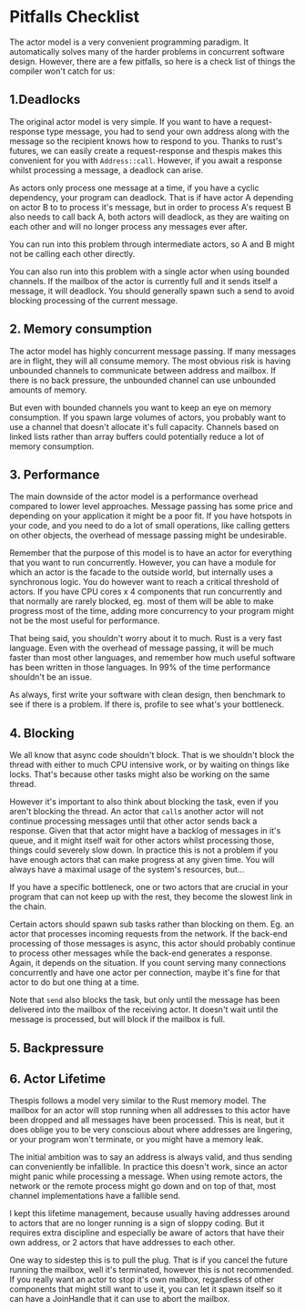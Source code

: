 # Pitfalls Checklist

The actor model is a very convenient programming paradigm. It automatically solves many of the harder problems in concurrent software design. However, there are a few pitfalls, so here is a check list of things the compiler won't catch for us:


## 1.Deadlocks

The original actor model is very simple. If you want to have a request-response type message, you had to send your own address along with the message so the recipient knows how to respond to you. Thanks to rust's futures, we can easily create a request-response and thespis makes this convenient for you with `Address::call`. However, if you await a response whilst processing a message, a deadlock can arise.

As actors only process one message at a time, if you have a cyclic dependency, your program can deadlock. That is if have actor A depending on actor B to to process it's message, but in order to process A's request B also needs to call back A, both actors will deadlock, as they are waiting on each other and will no longer process any messages ever after.

You can run into this problem through intermediate actors, so A and B might not be calling each other directly.

You can also run into this problem with a single actor when using bounded channels. If the mailbox of the actor is currently full and it sends itself a message, it will deadlock. You should generally spawn such a send to avoid blocking processing of the current message.


## 2. Memory consumption

The actor model has highly concurrent message passing. If many messages are in flight, they will all consume memory. The most obvious risk is having unbounded channels to communicate between address and mailbox. If there is no back pressure, the unbounded channel can use unbounded amounts of memory.

But even with bounded channels you want to keep an eye on memory consumption. If you spawn large volumes of actors, you probably want to use a channel that doesn't allocate it's full capacity. Channels based on linked lists rather than array buffers could potentially reduce a lot of memory consumption.


## 3. Performance

The main downside of the actor model is a performance overhead compared to lower level approaches. Message passing has some price and depending on your application it might be a poor fit. If you have hotspots in your code, and you need to do a lot of small operations, like calling getters on other objects, the overhead of message passing might be undesirable.

Remember that the purpose of this model is to have an actor for everything that you want to run concurrently. However, you can have a module for which an actor is the facade to the outside world, but internally uses a synchronous logic. You do however want to reach a critical threshold of actors. If you have CPU cores x 4 components that run concurrently and that normally are rarely blocked, eg. most of them will be able to make progress most of the time, adding more concurrency to your program might not be the most useful for performance.

That being said, you shouldn't worry about it to much. Rust is a very fast language. Even with the overhead of message passing, it will be much faster than most other languages, and remember how much useful software has been written in those languages. In 99% of the time performance shouldn't be an issue.

As always, first write your software with clean design, then benchmark to see if there is a problem. If there is, profile to see what's your bottleneck.


## 4. Blocking

We all know that async code shouldn't block. That is we shouldn't block the thread with either to much CPU intensive work, or by waiting on things like locks. That's because other tasks might also be working on the same thread.

However it's important to also think about blocking the task, even if you aren't blocking the thread. An actor that `call`s another actor will not continue processing messages until that other actor sends back a response. Given that that actor might have a backlog of messages in it's queue, and it might itself wait for other actors whilst processing those, things could severely slow down. In practice this is not a problem if you have enough actors that can make progress at any given time. You will always have a maximal usage of the system's resources, but...

If you have a specific bottleneck, one or two actors that are crucial in your program that can not keep up with the rest, they become the slowest link in the chain.

Certain actors should spawn sub tasks rather than blocking on them. Eg. an actor that processes incoming requests from the network. If the back-end processing of those messages is async, this actor should probably continue to process other messages while the back-end generates a response. Again, it depends on the situation. If you count serving many connections concurrently and have one actor per connection, maybe it's fine for that actor to do but one thing at a time.

Note that `send` also blocks the task, but only until the message has been delivered into the mailbox of the receiving actor. It doesn't wait until the message is processed, but will block if the mailbox is full.


## 5. Backpressure


## 6. Actor Lifetime

Thespis follows a model very similar to the Rust memory model. The mailbox for an actor will stop running when all addresses to this actor have been dropped and all messages have been processed. This is neat, but it does oblige you to be very conscious about where addresses are lingering, or your program won't terminate, or you might have a memory leak.

The initial ambition was to say an address is always valid, and thus sending can conveniently be infallible. In practice this doesn't work, since an actor might panic while processing a message. When using remote actors, the network or the remote process might go down and on top of that, most channel implementations have a fallible send.

I kept this lifetime management, because usually having addresses around to actors that are no longer running is a sign of sloppy coding. But it requires extra discipline and especially be aware of actors that have their own address, or 2 actors that have addresses to each other.

One way to sidestep this is to pull the plug. That is if you cancel the future running the mailbox, well it's terminated, however this is not recommended. If you really want an actor to stop it's own mailbox, regardless of other components that might still want to use it, you can let it spawn itself so it can have a JoinHandle that it can use to abort the mailbox.
